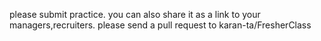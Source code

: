 please submit practice.
you can also share it as a link to your managers,recruiters.
please send a pull request to karan-ta/FresherClass

